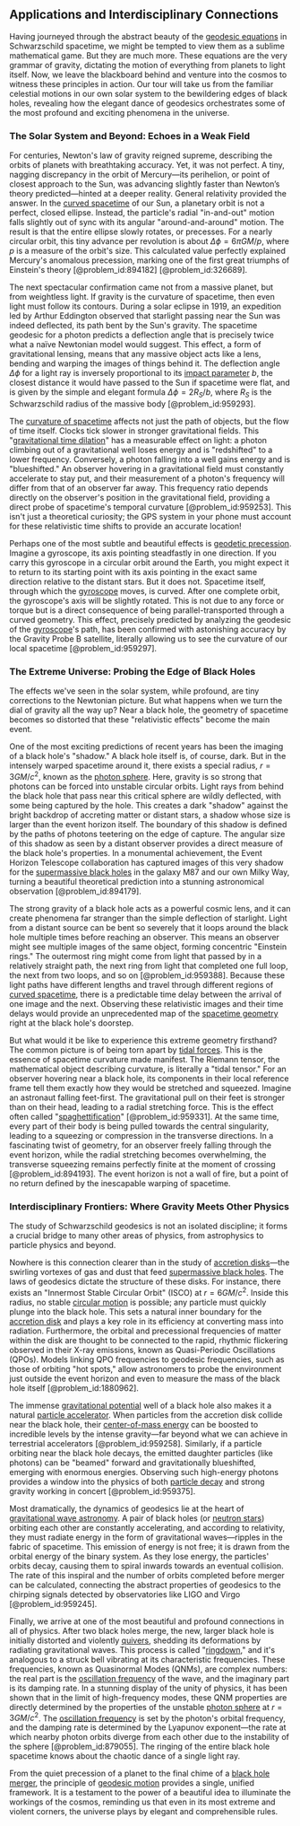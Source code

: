 ## Applications and Interdisciplinary Connections

Having journeyed through the abstract beauty of the [geodesic equations](@article_id:263855) in Schwarzschild spacetime, we might be tempted to view them as a sublime mathematical game. But they are much more. These equations are the very grammar of gravity, dictating the motion of everything from planets to light itself. Now, we leave the blackboard behind and venture into the cosmos to witness these principles in action. Our tour will take us from the familiar celestial motions in our own solar system to the bewildering edges of black holes, revealing how the elegant dance of geodesics orchestrates some of the most profound and exciting phenomena in the universe.

### The Solar System and Beyond: Echoes in a Weak Field

For centuries, Newton's law of gravity reigned supreme, describing the orbits of planets with breathtaking accuracy. Yet, it was not perfect. A tiny, nagging discrepancy in the orbit of Mercury—its perihelion, or point of closest approach to the Sun, was advancing slightly faster than Newton’s theory predicted—hinted at a deeper reality. General relativity provided the answer. In the [curved spacetime](@article_id:184444) of our Sun, a planetary orbit is not a perfect, closed ellipse. Instead, the particle's radial "in-and-out" motion falls slightly out of sync with its angular "around-and-around" motion. The result is that the entire ellipse slowly rotates, or precesses. For a nearly circular orbit, this tiny advance per revolution is about $\Delta\phi = 6\pi GM/p$, where $p$ is a measure of the orbit's size. This calculated value perfectly explained Mercury's anomalous precession, marking one of the first great triumphs of Einstein's theory [@problem_id:894182] [@problem_id:326689].

The next spectacular confirmation came not from a massive planet, but from weightless light. If gravity is the curvature of spacetime, then even light must follow its contours. During a solar eclipse in 1919, an expedition led by Arthur Eddington observed that starlight passing near the Sun was indeed deflected, its path bent by the Sun's gravity. The spacetime geodesic for a photon predicts a deflection angle that is precisely twice what a naïve Newtonian model would suggest. This effect, a form of gravitational lensing, means that any massive object acts like a lens, bending and warping the images of things behind it. The deflection angle $\Delta\phi$ for a light ray is inversely proportional to its [impact parameter](@article_id:165038) $b$, the closest distance it would have passed to the Sun if spacetime were flat, and is given by the simple and elegant formula $\Delta\phi = 2R_S/b$, where $R_S$ is the Schwarzschild radius of the massive body [@problem_id:959293].

The [curvature of spacetime](@article_id:188986) affects not just the path of objects, but the flow of time itself. Clocks tick slower in stronger gravitational fields. This "[gravitational time dilation](@article_id:161649)" has a measurable effect on light: a photon climbing out of a gravitational well loses energy and is "redshifted" to a lower frequency. Conversely, a photon falling into a well gains energy and is "blueshifted." An observer hovering in a gravitational field must constantly accelerate to stay put, and their measurement of a photon's frequency will differ from that of an observer far away. This frequency ratio depends directly on the observer's position in the gravitational field, providing a direct probe of spacetime's temporal curvature [@problem_id:959253]. This isn't just a theoretical curiosity; the GPS system in your phone must account for these relativistic time shifts to provide an accurate location!

Perhaps one of the most subtle and beautiful effects is [geodetic precession](@article_id:160365). Imagine a gyroscope, its axis pointing steadfastly in one direction. If you carry this gyroscope in a circular orbit around the Earth, you might expect it to return to its starting point with its axis pointing in the exact same direction relative to the distant stars. But it does not. Spacetime itself, through which the [gyroscope](@article_id:172456) moves, is curved. After one complete orbit, the gyroscope's axis will be slightly rotated. This is not due to any force or torque but is a direct consequence of being parallel-transported through a curved geometry. This effect, precisely predicted by analyzing the geodesic of the [gyroscope](@article_id:172456)'s path, has been confirmed with astonishing accuracy by the Gravity Probe B satellite, literally allowing us to see the curvature of our local spacetime [@problem_id:959297].

### The Extreme Universe: Probing the Edge of Black Holes

The effects we've seen in the solar system, while profound, are tiny corrections to the Newtonian picture. But what happens when we turn the dial of gravity all the way up? Near a black hole, the geometry of spacetime becomes so distorted that these "relativistic effects" become the main event.

One of the most exciting predictions of recent years has been the imaging of a black hole's "shadow." A black hole itself is, of course, dark. But in the intensely warped spacetime around it, there exists a special radius, $r = 3GM/c^2$, known as the [photon sphere](@article_id:158948). Here, gravity is so strong that photons can be forced into unstable circular orbits. Light rays from behind the black hole that pass near this critical sphere are wildly deflected, with some being captured by the hole. This creates a dark "shadow" against the bright backdrop of accreting matter or distant stars, a shadow whose size is larger than the event horizon itself. The boundary of this shadow is defined by the paths of photons teetering on the edge of capture. The angular size of this shadow as seen by a distant observer provides a direct measure of the black hole's properties. In a monumental achievement, the Event Horizon Telescope collaboration has captured images of this very shadow for the [supermassive black holes](@article_id:157302) in the galaxy M87 and our own Milky Way, turning a beautiful theoretical prediction into a stunning astronomical observation [@problem_id:894179].

The strong gravity of a black hole acts as a powerful cosmic lens, and it can create phenomena far stranger than the simple deflection of starlight. Light from a distant source can be bent so severely that it loops around the black hole multiple times before reaching an observer. This means an observer might see multiple images of the same object, forming concentric "Einstein rings." The outermost ring might come from light that passed by in a relatively straight path, the next ring from light that completed one full loop, the next from two loops, and so on [@problem_id:959388]. Because these light paths have different lengths and travel through different regions of [curved spacetime](@article_id:184444), there is a predictable time delay between the arrival of one image and the next. Observing these relativistic images and their time delays would provide an unprecedented map of the [spacetime geometry](@article_id:139003) right at the black hole's doorstep.

But what would it be like to experience this extreme geometry firsthand? The common picture is of being torn apart by [tidal forces](@article_id:158694). This is the essence of spacetime curvature made manifest. The Riemann tensor, the mathematical object describing curvature, is literally a "tidal tensor." For an observer hovering near a black hole, its components in their local reference frame tell them exactly how they would be stretched and squeezed. Imagine an astronaut falling feet-first. The gravitational pull on their feet is stronger than on their head, leading to a radial stretching force. This is the effect often called "[spaghettification](@article_id:159311)" [@problem_id:959331]. At the same time, every part of their body is being pulled towards the central singularity, leading to a squeezing or compression in the transverse directions. In a fascinating twist of geometry, for an observer freely falling through the event horizon, while the radial stretching becomes overwhelming, the transverse squeezing remains perfectly finite at the moment of crossing [@problem_id:894193]. The event horizon is not a wall of fire, but a point of no return defined by the inescapable warping of spacetime.

### Interdisciplinary Frontiers: Where Gravity Meets Other Physics

The study of Schwarzschild geodesics is not an isolated discipline; it forms a crucial bridge to many other areas of physics, from astrophysics to particle physics and beyond.

Nowhere is this connection clearer than in the study of [accretion disks](@article_id:159479)—the swirling vortexes of gas and dust that feed [supermassive black holes](@article_id:157302). The laws of geodesics dictate the structure of these disks. For instance, there exists an "Innermost Stable Circular Orbit" (ISCO) at $r=6GM/c^2$. Inside this radius, no stable [circular motion](@article_id:268641) is possible; any particle must quickly plunge into the black hole. This sets a natural inner boundary for the [accretion disk](@article_id:159110) and plays a key role in its efficiency at converting mass into radiation. Furthermore, the orbital and precessional frequencies of matter within the disk are thought to be connected to the rapid, rhythmic flickering observed in their X-ray emissions, known as Quasi-Periodic Oscillations (QPOs). Models linking QPO frequencies to geodesic frequencies, such as those of orbiting "hot spots," allow astronomers to probe the environment just outside the event horizon and even to measure the mass of the black hole itself [@problem_id:1880962].

The immense [gravitational potential](@article_id:159884) well of a black hole also makes it a natural [particle accelerator](@article_id:269213). When particles from the accretion disk collide near the black hole, their [center-of-mass energy](@article_id:265358) can be boosted to incredible levels by the intense gravity—far beyond what we can achieve in terrestrial accelerators [@problem_id:959258]. Similarly, if a particle orbiting near the black hole decays, the emitted daughter particles (like photons) can be "beamed" forward and gravitationally blueshifted, emerging with enormous energies. Observing such high-energy photons provides a window into the physics of both [particle decay](@article_id:159444) and strong gravity working in concert [@problem_id:959375].

Most dramatically, the dynamics of geodesics lie at the heart of [gravitational wave astronomy](@article_id:143840). A pair of black holes (or [neutron stars](@article_id:139189)) orbiting each other are constantly accelerating, and according to relativity, they must radiate energy in the form of gravitational waves—ripples in the fabric of spacetime. This emission of energy is not free; it is drawn from the orbital energy of the binary system. As they lose energy, the particles' orbits decay, causing them to spiral inwards towards an eventual collision. The rate of this inspiral and the number of orbits completed before merger can be calculated, connecting the abstract properties of geodesics to the chirping signals detected by observatories like LIGO and Virgo [@problem_id:959245].

Finally, we arrive at one of the most beautiful and profound connections in all of physics. After two black holes merge, the new, larger black hole is initially distorted and violently [quivers](@article_id:143446), shedding its deformations by radiating gravitational waves. This process is called "[ringdown](@article_id:261011)," and it's analogous to a struck bell vibrating at its characteristic frequencies. These frequencies, known as Quasinormal Modes (QNMs), are complex numbers: the real part is the [oscillation frequency](@article_id:268974) of the wave, and the imaginary part is its damping rate. In a stunning display of the unity of physics, it has been shown that in the limit of high-frequency modes, these QNM properties are directly determined by the properties of the unstable [photon sphere](@article_id:158948) at $r=3GM/c^2$. The [oscillation frequency](@article_id:268974) is set by the photon's orbital frequency, and the damping rate is determined by the Lyapunov exponent—the rate at which nearby photon orbits diverge from each other due to the instability of the sphere [@problem_id:879055]. The ringing of the entire black hole spacetime knows about the chaotic dance of a single light ray.

From the quiet precession of a planet to the final chime of a [black hole merger](@article_id:146154), the principle of [geodesic motion](@article_id:189137) provides a single, unified framework. It is a testament to the power of a beautiful idea to illuminate the workings of the cosmos, reminding us that even in its most extreme and violent corners, the universe plays by elegant and comprehensible rules.